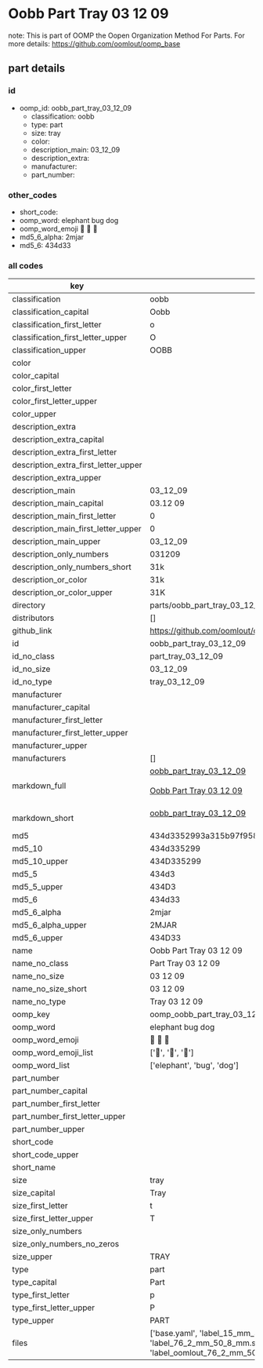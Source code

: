 # Oobb Part Tray 03 12 09  

note: This is part of OOMP the Oopen Organization Method For Parts. For more details: https://github.com/oomlout/oomp_base

##  part details





### id
* oomp_id: oobb_part_tray_03_12_09
  * classification: oobb
  * type: part
  * size: tray
  * color: 
  * description_main: 03_12_09
  * description_extra: 
  * manufacturer: 
  * part_number: 

### other_codes
* short_code: 
* oomp_word: elephant bug dog
* oomp_word_emoji :elephant: :bug: :dog:
* md5_6_alpha: 2mjar
* md5_6: 434d33

### all codes 
| key | value |  
| --- | --- |  
| classification | oobb |  
| classification_capital | Oobb |  
| classification_first_letter | o |  
| classification_first_letter_upper | O |  
| classification_upper | OOBB |  
| color |  |  
| color_capital |  |  
| color_first_letter |  |  
| color_first_letter_upper |  |  
| color_upper |  |  
| description_extra |  |  
| description_extra_capital |  |  
| description_extra_first_letter |  |  
| description_extra_first_letter_upper |  |  
| description_extra_upper |  |  
| description_main | 03_12_09 |  
| description_main_capital | 03.12 09 |  
| description_main_first_letter | 0 |  
| description_main_first_letter_upper | 0 |  
| description_main_upper | 03_12_09 |  
| description_only_numbers | 031209 |  
| description_only_numbers_short | 31k |  
| description_or_color | 31k |  
| description_or_color_upper | 31K |  
| directory | parts/oobb_part_tray_03_12_09 |  
| distributors | [] |  
| github_link | https://github.com/oomlout/oomlout_oomp_part_src/tree/main/parts/oobb_part_tray_03_12_09/working |  
| id | oobb_part_tray_03_12_09 |  
| id_no_class | part_tray_03_12_09 |  
| id_no_size | 03_12_09 |  
| id_no_type | tray_03_12_09 |  
| manufacturer |  |  
| manufacturer_capital |  |  
| manufacturer_first_letter |  |  
| manufacturer_first_letter_upper |  |  
| manufacturer_upper |  |  
| manufacturers | [] |  
| markdown_full | [oobb_part_tray_03_12_09](https://github.com/oomlout/oomlout_oomp_part_src/tree/main/parts/oobb_part_tray_03_12_09/working)<br>[](https://github.com/oomlout/oomlout_oomp_part_src/tree/main/parts/oobb_part_tray_03_12_09/working)<br>[Oobb Part Tray 03 12 09](https://github.com/oomlout/oomlout_oomp_part_src/tree/main/parts/oobb_part_tray_03_12_09/working)<br><br> |  
| markdown_short | [oobb_part_tray_03_12_09](https://github.com/oomlout/oomlout_oomp_part_src/tree/main/parts/oobb_part_tray_03_12_09/working)<br><br> |  
| md5 | 434d3352993a315b97f95862a55ba4de |  
| md5_10 | 434d335299 |  
| md5_10_upper | 434D335299 |  
| md5_5 | 434d3 |  
| md5_5_upper | 434D3 |  
| md5_6 | 434d33 |  
| md5_6_alpha | 2mjar |  
| md5_6_alpha_upper | 2MJAR |  
| md5_6_upper | 434D33 |  
| name | Oobb Part Tray 03 12 09 |  
| name_no_class | Part Tray 03 12 09 |  
| name_no_size | 03 12 09 |  
| name_no_size_short | 03 12 09 |  
| name_no_type | Tray 03 12 09 |  
| oomp_key | oomp_oobb_part_tray_03_12_09 |  
| oomp_word | elephant bug dog |  
| oomp_word_emoji | :elephant: :bug: :dog: |  
| oomp_word_emoji_list | [':elephant:', ':bug:', ':dog:'] |  
| oomp_word_list | ['elephant', 'bug', 'dog'] |  
| part_number |  |  
| part_number_capital |  |  
| part_number_first_letter |  |  
| part_number_first_letter_upper |  |  
| part_number_upper |  |  
| short_code |  |  
| short_code_upper |  |  
| short_name |  |  
| size | tray |  
| size_capital | Tray |  
| size_first_letter | t |  
| size_first_letter_upper | T |  
| size_only_numbers |  |  
| size_only_numbers_no_zeros |  |  
| size_upper | TRAY |  
| type | part |  
| type_capital | Part |  
| type_first_letter | p |  
| type_first_letter_upper | P |  
| type_upper | PART |  
| files | ['base.yaml', 'label_15_mm_30_mm.pdf', 'label_15_mm_30_mm.svg', 'label_76_2_mm_50_8_mm.pdf', 'label_76_2_mm_50_8_mm.svg', 'label_oomlout_76_2_mm_50_8_mm.pdf', 'label_oomlout_76_2_mm_50_8_mm.svg', 'readme.md', 'working.json', 'working.yaml'] |  

